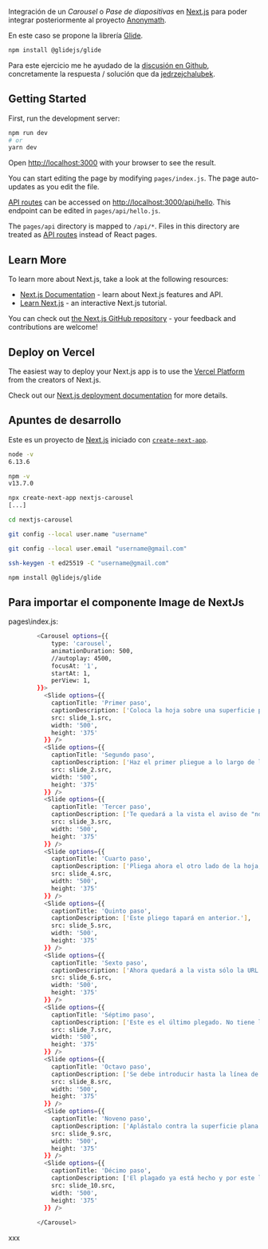 Integración de un *Carousel* o *Pase de diapositivas* en [Next.js](https://nextjs.org/) para poder integrar posteriormente al proyecto [Anonymath](https://github.com/isfegu/anonymath).

En este caso se propone la librería [Glide](https://glidejs.com/).

```bash
npm install @glidejs/glide
```

Para este ejercicio me he ayudado de la [discusión en Github](https://github.com/glidejs/glide/issues/366), concretamente la respuesta / solución que da [jedrzejchalubek](https://github.com/jedrzejchalubek).

## Getting Started

First, run the development server:

```bash
npm run dev
# or
yarn dev
```

Open [http://localhost:3000](http://localhost:3000) with your browser to see the result.

You can start editing the page by modifying `pages/index.js`. The page auto-updates as you edit the file.

[API routes](https://nextjs.org/docs/api-routes/introduction) can be accessed on [http://localhost:3000/api/hello](http://localhost:3000/api/hello). This endpoint can be edited in `pages/api/hello.js`.

The `pages/api` directory is mapped to `/api/*`. Files in this directory are treated as [API routes](https://nextjs.org/docs/api-routes/introduction) instead of React pages.

## Learn More

To learn more about Next.js, take a look at the following resources:

- [Next.js Documentation](https://nextjs.org/docs) - learn about Next.js features and API.
- [Learn Next.js](https://nextjs.org/learn) - an interactive Next.js tutorial.

You can check out [the Next.js GitHub repository](https://github.com/vercel/next.js/) - your feedback and contributions are welcome!

## Deploy on Vercel

The easiest way to deploy your Next.js app is to use the [Vercel Platform](https://vercel.com/new?utm_medium=default-template&filter=next.js&utm_source=create-next-app&utm_campaign=create-next-app-readme) from the creators of Next.js.

Check out our [Next.js deployment documentation](https://nextjs.org/docs/deployment) for more details.

## Apuntes de desarrollo

Este es un proyecto de [Next.js](https://nextjs.org/) iniciado con [`create-next-app`](https://github.com/vercel/next.js/tree/canary/packages/create-next-app). 

```bash
node -v
6.13.6

npm -v
v13.7.0

npx create-next-app nextjs-carousel
[...]

cd nextjs-carousel

git config --local user.name "username"

git config --local user.email "username@gmail.com"

ssh-keygen -t ed25519 -C "username@gmail.com"

npm install @glidejs/glide
```

## Para importar el componente Image de NextJs

pages\index.js:

```bash
        <Carousel options={{ 
            type: 'carousel',
            animationDuration: 500,
            //autoplay: 4500,
            focusAt: '1',
            startAt: 1,
            perView: 1,
        }}>
          <Slide options={{ 
            captionTitle: 'Primer paso',
            captionDescription: ['Coloca la hoja sobre una superficie plana con la parte impresa hacia abajo. De esta forma tu manuscrito quedaría a la vista.'],
            src: slide_1.src, 
            width: '500', 
            height: '375' 
          }} />
          <Slide options={{ 
            captionTitle: 'Segundo paso',
            captionDescription: ['Haz el primer pliegue a lo largo de la línea punteada que hay en el dorso.'],
            src: slide_2.src, 
            width: '500', 
            height: '375' 
          }} />
          <Slide options={{ 
            captionTitle: 'Tercer paso',
            captionDescription: ['Te quedará a la vista el aviso de "no tirar a la basura".'],
            src: slide_3.src, 
            width: '500', 
            height: '375' 
          }} />
          <Slide options={{ 
            captionTitle: 'Cuarto paso',
            captionDescription: ['Pliega ahora el otro lado de la hoja, también por la línea punteada.'],
            src: slide_4.src, 
            width: '500', 
            height: '375' 
          }} />
          <Slide options={{ 
            captionTitle: 'Quinto paso',
            captionDescription: ['Este pliego tapará en anterior.'],
            src: slide_5.src, 
            width: '500', 
            height: '375' 
          }} />
          <Slide options={{ 
            captionTitle: 'Sexto paso',
            captionDescription: ['Ahora quedará a la vista sólo la URL de ANONYMATH.'],
            src: slide_6.src, 
            width: '500', 
            height: '375' 
          }} />
          <Slide options={{ 
            captionTitle: 'Séptimo paso',
            captionDescription: ['Este es el último plegado. No tiene líneas punteadas. Se trata de introducir un extremo del papel doblado dentro del otro. El de la derecha hace de sobre y el de la izquierda es el que se introduce dentro del otro.'],
            src: slide_7.src, 
            width: '500', 
            height: '375' 
          }} />
          <Slide options={{ 
            captionTitle: 'Octavo paso',
            captionDescription: ['Se debe introducir hasta la línea de puntos.'],
            src: slide_8.src, 
            width: '500', 
            height: '375' 
          }} />
          <Slide options={{ 
            captionTitle: 'Noveno paso',
            captionDescription: ['Aplástalo contra la superficie plana para acabar el plegado, de manera que la línea de puntos quede más o menos centrada.'],
            src: slide_9.src, 
            width: '500', 
            height: '375' 
          }} />
          <Slide options={{ 
            captionTitle: 'Décimo paso',
            captionDescription: ['El plagado ya está hecho y por este lado la superficie es blanca. Al darle la vuelta sólo se ve el logo de ANONYMATH.', 'Ya puedes dejar tu mensaje matemático en donde quieras.'],
            src: slide_10.src, 
            width: '500', 
            height: '375' 
          }} />
            
        </Carousel>
```

xxx

